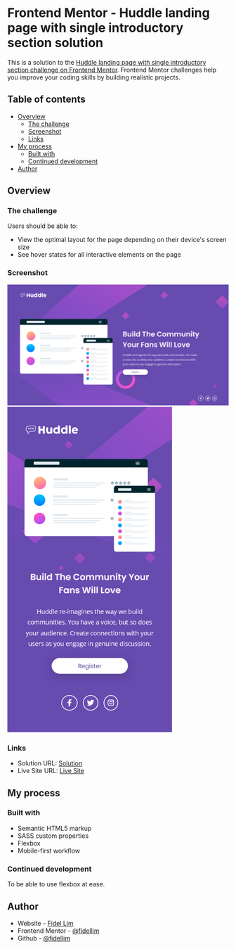 # Frontend Mentor - Huddle landing page with single introductory section solution

This is a solution to the [Huddle landing page with single introductory section challenge on Frontend Mentor](https://www.frontendmentor.io/challenges/huddle-landing-page-with-a-single-introductory-section-B_2Wvxgi0). Frontend Mentor challenges help you improve your coding skills by building realistic projects.

## Table of contents

- [Overview](#overview)
  - [The challenge](#the-challenge)
  - [Screenshot](#screenshot)
  - [Links](#links)
- [My process](#my-process)
  - [Built with](#built-with)
  - [Continued development](#continued-development)
- [Author](#author)

## Overview

### The challenge

Users should be able to:

- View the optimal layout for the page depending on their device's screen size
- See hover states for all interactive elements on the page

### Screenshot

![Solution PC](./images/Solution%20PC.png)
![Solution Mobile](./images/Solution%20Mobile.png)

### Links

- Solution URL: [Solution](https://github.com/fidellim/Huddle-Landing-Page-with-Single-Introductory-Section)
- Live Site URL: [Live Site](https://elated-snyder-dbee3c.netlify.app/)

## My process

### Built with

- Semantic HTML5 markup
- SASS custom properties
- Flexbox
- Mobile-first workflow

### Continued development

To be able to use flexbox at ease.

## Author

- Website - [Fidel Lim](https://fidellim-portfolio.netlify.app/)
- Frontend Mentor - [@fidellim](https://www.frontendmentor.io/profile/fidellim)
- Github - [@fidellim](https://github.com/fidellim)
